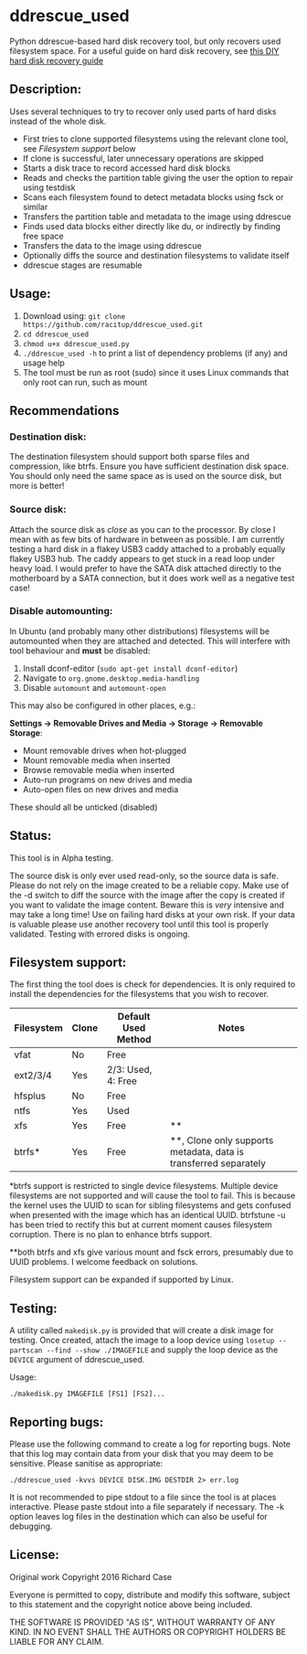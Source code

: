 # ddrescue_used
Python ddrescue-based hard disk recovery tool, but only recovers used filesystem space.
For a useful guide on hard disk recovery, see [this DIY hard disk recovery guide](http://blog.racitup.com/articles)

## Description:
Uses several techniques to try to recover only used parts of hard disks instead of the whole disk.
- First tries to clone supported filesystems using the relevant clone tool, see *Filesystem support* below
- If clone is successful, later unnecessary operations are skipped
- Starts a disk trace to record accessed hard disk blocks
- Reads and checks the partition table giving the user the option to repair using testdisk
- Scans each filesystem found to detect metadata blocks using fsck or similar
- Transfers the partition table and metadata to the image using ddrescue
- Finds used data blocks either directly like du, or indirectly by finding free space
- Transfers the data to the image using ddrescue
- Optionally diffs the source and destination filesystems to validate itself
- ddrescue stages are resumable

## Usage:
1. Download using: `git clone https://github.com/racitup/ddrescue_used.git`
2. `cd ddrescue_used`
3. `chmod u+x ddrescue_used.py`
4. `./ddrescue_used -h` to print a list of dependency problems (if any) and usage help
5. The tool must be run as root (sudo) since it uses Linux commands that only root can run, such as mount

## Recommendations

### Destination disk:
The destination filesystem should support both sparse files and compression, like btrfs.
Ensure you have sufficient destination disk space. You should only need the same space as is used on the source disk, but more is better!

### Source disk:
Attach the source disk as *close* as you can to the processor. By close I mean with as few bits of hardware in between as possible. I am currently testing a hard disk in a flakey USB3 caddy attached to a probably equally flakey USB3 hub. The caddy appears to get stuck in a read loop under heavy load. I would prefer to have the SATA disk attached directly to the motherboard by a SATA connection, but it does work well as a negative test case!

### Disable automounting:
In Ubuntu (and probably many other distributions) filesystems will be automounted when they are attached and detected. This will interfere with tool behaviour and **must** be disabled:

1. Install dconf-editor (`sudo apt-get install dconf-editor`)
2. Navigate to `org.gnome.desktop.media-handling`
3. Disable `automount` and `automount-open`

This may also be configured in other places, e.g.:

**Settings -> Removable Drives and Media -> Storage -> Removable Storage**:
- Mount removable drives when hot-plugged
- Mount removable media when inserted
- Browse removable media when inserted
- Auto-run programs on new drives and media
- Auto-open files on new drives and media

These should all be unticked (disabled)

## Status:
This tool is in Alpha testing.

The source disk is only ever used read-only, so the source data is safe.
Please do not rely on the image created to be a reliable copy. Make use of the -d switch to diff the source with the image after the copy is created if you want to validate the image content. Beware this is *very* intensive and may take a long time!
Use on failing hard disks at your own risk. If your data is valuable please use another recovery tool until this tool is properly validated. Testing with errored disks is ongoing.

## Filesystem support:
The first thing the tool does is check for dependencies. It is only required to install the dependencies for the filesystems that you wish to recover.

Filesystem | Clone | Default Used Method | Notes
-----------|-------|---------------------|-------
vfat       |  No   |        Free         |
ext2/3/4   |  Yes  | 2/3: Used, 4: Free  |
hfsplus    |  No   |        Free         |
ntfs       |  Yes  |        Used         |
xfs        |  Yes  |        Free         | **
btrfs*     |  Yes  |        Free         | **, Clone only supports metadata, data is transferred separately

*btrfs support is restricted to single device filesystems. Multiple device filesystems are not supported and will cause the tool to fail. This is because the kernel uses the UUID to scan for sibling filesystems and gets confused when presented with the image which has an identical UUID. btrfstune -u has been tried to rectify this but at current moment causes filesystem corruption. There is no plan to enhance btrfs support.

**both btrfs and xfs give various mount and fsck errors, presumably due to UUID problems. I welcome feedback on solutions.

Filesystem support can be expanded if supported by Linux.

## Testing:
A utility called `makedisk.py` is provided that will create a disk image for testing. Once created, attach the image to a loop device using `losetup --partscan --find --show ./IMAGEFILE` and supply the loop device as the `DEVICE` argument of ddrescue_used.

Usage:

`./makedisk.py IMAGEFILE [FS1] [FS2]...`

## Reporting bugs:
Please use the following command to create a log for reporting bugs. Note that this log may contain data from your disk that you may deem to be sensitive. Please sanitise as appropriate:

`./ddrescue_used -kvvs DEVICE DISK.IMG DESTDIR 2> err.log`

It is not recommended to pipe stdout to a file since the tool is at places interactive. Please paste stdout into a file separately if necessary. The -k option leaves log files in the destination which can also be useful for debugging.

## License:
Original work Copyright 2016 Richard Case

Everyone is permitted to copy, distribute and modify this software,
subject to this statement and the copyright notice above being included.

THE SOFTWARE IS PROVIDED "AS IS", WITHOUT WARRANTY OF ANY KIND.
IN NO EVENT SHALL THE AUTHORS OR COPYRIGHT HOLDERS BE LIABLE FOR ANY CLAIM.

